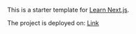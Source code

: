 This is a starter template for [Learn Next.js](https://nextjs.org/learn).

The project is deployed on: [Link](https://next-getting-started-khaki.vercel.app/)
